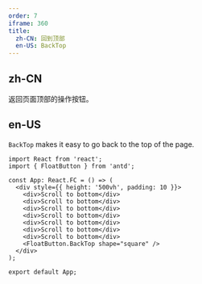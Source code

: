 ```yaml
---
order: 7
iframe: 360
title:
  zh-CN: 回到顶部
  en-US: BackTop
---
```


## zh-CN

返回页面顶部的操作按钮。

## en-US

`BackTop` makes it easy to go back to the top of the page.

```tsx
import React from 'react';
import { FloatButton } from 'antd';

const App: React.FC = () => (
  <div style={{ height: '500vh', padding: 10 }}>
    <div>Scroll to bottom</div>
    <div>Scroll to bottom</div>
    <div>Scroll to bottom</div>
    <div>Scroll to bottom</div>
    <div>Scroll to bottom</div>
    <div>Scroll to bottom</div>
    <div>Scroll to bottom</div>
    <FloatButton.BackTop shape="square" />
  </div>
);

export default App;
```
